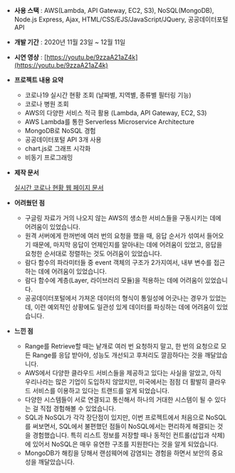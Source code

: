 - **사용 스택** : AWS(Lambda, API Gateway, EC2, S3), NoSQL(MongoDB), Node.js Express, Ajax, HTML/CSS/EJS/JavaScript/JQuery, 공공데이터포털 API
- **개발 기간** : 2020년 11월 23일 ~ 12월 11일
- **시연 영상** : [https://youtu.be/9zzaA21aZ4k](https://youtu.be/9zzaA21aZ4k)
- **프로젝트 내용 요약**
    - 코로나19 실시간 현황 조회 (날짜별, 지역별, 종류별 필터링 기능)
    - 코로나 병원 조회
    - AWS의 다양한 서비스 적극 활용 (Lambda, API Gateway, EC2, S3)
    - AWS Lambda를 통한 Serverless Microservice Architecture
    - MongoDB로 NoSQL 경험
    - 공공데이터포털 API 3개 사용
    - chart.js로 그래프 시각화
    - 비동기 프로그래밍
- **제작 문서**
    
    [실시간 코로나 현황 웹 페이지 문서](https://jasonyoo95.notion.site/15927dde9c2340dd9d74ec1dc6d6d9db)
    
- **어려웠던 점**
    - 구글링 자료가 거의 나오지 않는 AWS의 생소한 서비스들을 구동시키는 데에 어려움이 있었습니다.
    - 원격 서버에게 한꺼번에 여러 번의 요청을 했을 때, 응답 순서가 섞여서 들어오기 때문에, 마지막 응답이 언제인지를 알아내는 데에 어려움이 있었고, 응답을 요청한 순서대로 정렬하는 것도 어려움이 있었습니다.
    - 람다 함수의 파라미터들 중 event 객체의 구조가 2가지여서, 내부 변수를 접근하는 데에 어려움이 있었습니다.
    - 람다 함수에 계층(Layer, 라이브러리 모듈)을 적용하는 데에 어려움이 있었습니다.
    - 공공데이터포털에서 가져온 데이터의 형식이 통일성에 어긋나는 경우가 있었는데, 이런 예외적인 상황에도 일관성 있게 데이터를 파싱하는 데에 어려움이 있었습니다.
- **느낀 점**
    - Range를 Retrieve할 때는 낱개로 여러 번 요청하지 말고, 한 번의 요청으로 모든 Range를 응답 받아야, 성능도 개선되고 후처리도 깔끔하다는 것을 깨달았습니다.
    - AWS에서 다양한 클라우드 서비스들을 제공하고 있다는 사실을 알았고, 아직 우리나라는 많은 기업이 도입하지 않았지만, 미국에서는 점점 더 활발히 클라우드 서비스를 이용하고 있다는 트랜드를 알게 되었습니다.
    - 다양한 시스템들이 서로 연결되고 통신해서 하나의 거대한 시스템이 될 수 있다는 걸 직접 경험해볼 수 있었습니다.
    - SQL과 NoSQL가 각각 장단점이 있지만, 이번 프로젝트에서 처음으로 NoSQL를 써보면서, SQL에서 불편했던 점들이 NoSQL에서는 편리하게 해결되는 것을 경험했습니다. 특히 리스트 정보를 저장할 때나 동적인 컨트롤(삽입과 삭제)에 있어서 NoSQL은 매우 유연한 구조를 지원한다는 것을 알게 되었습니다.
    - MongoDB가 해킹을 당해서 랜섬웨어에 감염되는 경험을 하면서 보안의 중요성을 깨달았습니다.
